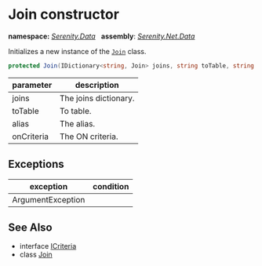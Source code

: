 # Join constructor
**namespace:** *[Serenity.Data](../../README.md#serenity.data-namespace)*   **assembly**: *[Serenity.Net.Data](../../README.md)*

Initializes a new instance of the [`Join`](../Join.md) class.

```csharp
protected Join(IDictionary<string, Join> joins, string toTable, string alias, ICriteria onCriteria)
```

| parameter | description |
| --- | --- |
| joins | The joins dictionary. |
| toTable | To table. |
| alias | The alias. |
| onCriteria | The ON criteria. |

## Exceptions

| exception | condition |
| --- | --- |
| ArgumentException |  |

## See Also

* interface [ICriteria](../../Serenity/ICriteria.md)
* class [Join](../Join.md)